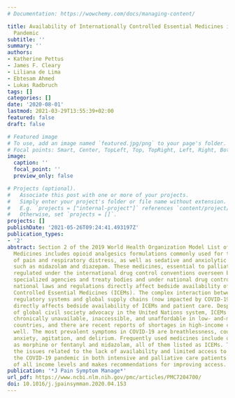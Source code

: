 ```yaml
---
# Documentation: https://wowchemy.com/docs/managing-content/

title: Availability of Internationally Controlled Essential Medicines in the COVID-19
  Pandemic
subtitle: ''
summary: ''
authors:
- Katherine Pettus
- James F. Cleary
- Liliana de Lima
- Ebtesam Ahmed
- Lukas Radbruch
tags: []
categories: []
date: '2020-08-01'
lastmod: 2021-03-29T13:55:39+02:00
featured: false
draft: false

# Featured image
# To use, add an image named `featured.jpg/png` to your page's folder.
# Focal points: Smart, Center, TopLeft, Top, TopRight, Left, Right, BottomLeft, Bottom, BottomRight.
image:
  caption: ''
  focal_point: ''
  preview_only: false

# Projects (optional).
#   Associate this post with one or more of your projects.
#   Simply enter your project's folder or file name without extension.
#   E.g. `projects = ["internal-project"]` references `content/project/deep-learning/index.md`.
#   Otherwise, set `projects = []`.
projects: []
publishDate: '2021-05-26T09:24:41.493197Z'
publication_types:
- '2'
abstract: Section 2 of the 2019 World Health Organization Model List of Essential
  Medicines includes opioid analgesics formulations commonly used for the control
  of pain and respiratory distress, as well as sedative and anxiolytic substances
  such as midazolam and diazepam. These medicines, essential to palliative care, are
  regulated under the international drug control conventions overseen by United Nations
  specialized agencies and treaty bodies and under national drug control laws. Those
  national laws and regulations directly affect bedside availability of Internationally
  Controlled Essential Medicines (ICEMs). The complex interaction between national
  regulatory systems and global supply chains (now impacted by COVID-19 pandemic)
  directly affects bedside availability of ICEMs and patient care. Despite decades
  of global civil society advocacy in the United Nations system, ICEMs have remained
  chronically unavailable, inaccessible, and unaffordable in low- and-middle-income
  countries, and there are recent reports of shortages in high-income countries as
  well. The most prevalent symptoms in COVID-19 are breathlessness, cough, drowsiness,
  anxiety, agitation, and delirium. Frequently used medicines include opioids such
  as morphine or fentanyl and midazolam, all of them listed as ICEMs. This paper describes
  the issues related to the lack of availability and limited access to ICEMs during
  the COVID-19 pandemic in both intensive and palliative care patients in countries
  of all income levels and makes recommendations for improving access.
publication: '*J Pain Symptom Manage*'
url_pdf: https://www.ncbi.nlm.nih.gov/pmc/articles/PMC7204700/
doi: 10.1016/j.jpainsymman.2020.04.153
---
```


